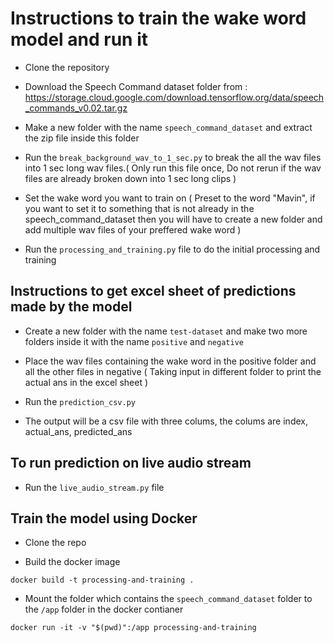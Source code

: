# Instructions to train the wake word model and run it

- Clone the repository

- Download the Speech Command dataset folder from : https://storage.cloud.google.com/download.tensorflow.org/data/speech_commands_v0.02.tar.gz 

- Make a new folder with the name `speech_command_dataset` and extract the zip file inside this folder

- Run the `break_background_wav_to_1_sec.py` to break the all the wav files into 1 sec long wav files.( Only run this file once, Do not rerun if the wav files are already broken down into 1 sec long clips )

- Set the wake word you want to train on ( Preset to the word "Mavin", if you want to set it to something that is not already in the speech_command_dataset then you will have to create a new folder and add multiple wav files of your preffered wake word )

- Run the `processing_and_training.py` file to do the initial processing and training


## Instructions to get excel sheet of predictions made by the model

- Create a new folder with the name `test-dataset` and make two more folders inside it with the name `positive` and `negative`

- Place the wav files containing the wake word in the positive folder and all the other files in negative ( Taking input in different folder to print the actual ans in the excel sheet )

- Run the `prediction_csv.py`

- The output will be a csv file with three colums, the colums are index, actual_ans, predicted_ans

## To run prediction on live audio stream

- Run the `live_audio_stream.py` file


## Train the model using Docker

- Clone the repo

- Build the docker image

```
docker build -t processing-and-training .
```
 
- Mount the folder which contains the `speech_command_dataset` folder to the `/app` folder in the docker contianer

```
docker run -it -v "$(pwd)":/app processing-and-training
```
